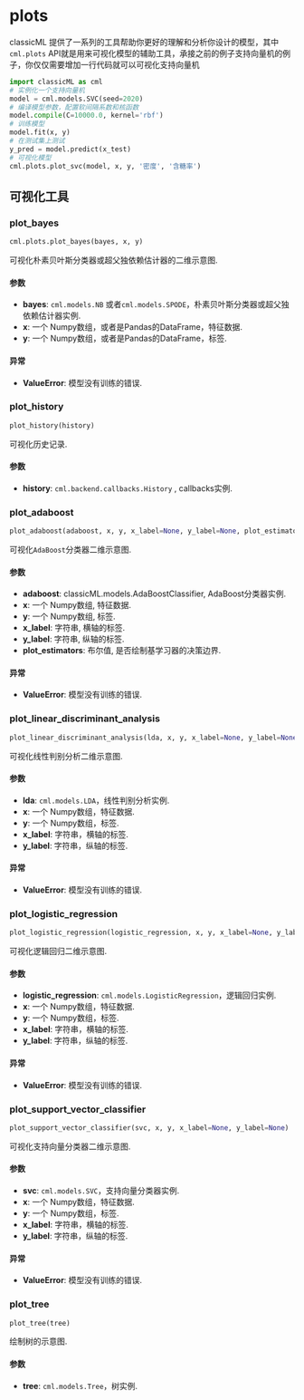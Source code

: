 # plots

classicML 提供了一系列的工具帮助你更好的理解和分析你设计的模型，其中```cml.plots``` API就是用来可视化模型的辅助工具，承接之前的例子支持向量机的例子，你仅仅需要增加一行代码就可以可视化支持向量机

```python
import classicML as cml
# 实例化一个支持向量机
model = cml.models.SVC(seed=2020)
# 编译模型参数，配置软间隔系数和核函数
model.compile(C=10000.0, kernel='rbf')
# 训练模型
model.fit(x, y)
# 在测试集上测试
y_pred = model.predict(x_test)
# 可视化模型
cml.plots.plot_svc(model, x, y, '密度', '含糖率')
```

## 可视化工具

### plot_bayes

```python
cml.plots.plot_bayes(bayes, x, y)
```

 可视化朴素贝叶斯分类器或超父独依赖估计器的二维示意图.

#### 参数

* <b>bayes</b>: ```cml.models.NB``` 或者```cml.models.SPODE```，朴素贝叶斯分类器或超父独依赖估计器实例.
* <b>x</b>: 一个 Numpy数组，或者是Pandas的DataFrame，特征数据.
* <b>y</b>: 一个 Numpy数组，或者是Pandas的DataFrame，标签.

#### 异常

* <b>ValueError</b>: 模型没有训练的错误.

### plot_history

```python
plot_history(history)
```

可视化历史记录.

#### 参数

* <b>history</b>: ```cml.backend.callbacks.History``` , callbacks实例.

### plot_adaboost

```python
plot_adaboost(adaboost, x, y, x_label=None, y_label=None, plot_estimators=False)
```

可视化`AdaBoost`分类器二维示意图.

#### 参数

* <b>adaboost</b>: classicML.models.AdaBoostClassifier, AdaBoost分类器实例.
* <b>x</b>: 一个 Numpy数组, 特征数据.
* <b>y</b>: 一个 Numpy数组, 标签.
* <b>x_label</b>: 字符串, 横轴的标签.
* <b>y_label</b>: 字符串, 纵轴的标签.
* <b>plot_estimators</b>: 布尔值, 是否绘制基学习器的决策边界.

#### 异常

* <b>ValueError</b>: 模型没有训练的错误.

### plot_linear_discriminant_analysis

```python
plot_linear_discriminant_analysis(lda, x, y, x_label=None, y_label=None)  # 可以使用缩写 plot_lda()
```

可视化线性判别分析二维示意图.

#### 参数

* <b>lda</b>: ```cml.models.LDA```，线性判别分析实例.
* <b>x</b>: 一个 Numpy数组，特征数据.
* <b>y</b>: 一个 Numpy数组，标签.
* <b>x_label</b>: 字符串，横轴的标签.
* <b>y_label</b>: 字符串，纵轴的标签.

#### 异常

* <b>ValueError</b>: 模型没有训练的错误.

### plot_logistic_regression

```python
plot_logistic_regression(logistic_regression, x, y, x_label=None, y_label=None)
```

可视化逻辑回归二维示意图.

#### 参数

* <b>logistic_regression</b>: ```cml.models.LogisticRegression```，逻辑回归实例.
* <b>x</b>: 一个 Numpy数组，特征数据.
* <b>y</b>: 一个 Numpy数组，标签.
* <b>x_label</b>: 字符串，横轴的标签.
* <b>y_label</b>: 字符串，纵轴的标签.

#### 异常

* <b>ValueError</b>: 模型没有训练的错误.

### plot_support_vector_classifier

```python
plot_support_vector_classifier(svc, x, y, x_label=None, y_label=None)  # 可以使用缩写 plot_svc()
```

可视化支持向量分类器二维示意图.

#### 参数

* <b>svc</b>: ```cml.models.SVC```，支持向量分类器实例.
* <b>x</b>: 一个 Numpy数组，特征数据.
* <b>y</b>: 一个 Numpy数组，标签.
* <b>x_label</b>: 字符串，横轴的标签.
* <b>y_label</b>: 字符串，纵轴的标签.

#### 异常

* <b>ValueError</b>: 模型没有训练的错误.

### plot_tree

```python
plot_tree(tree)
```

绘制树的示意图.

#### 参数

* <b>tree</b>: ```cml.models.Tree```，树实例.


